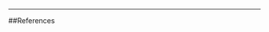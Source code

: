 
***

##References

<!-- pandoc-citeproc inserts the bibliography here at compile time -->
<div id="refs" class="references"></div>